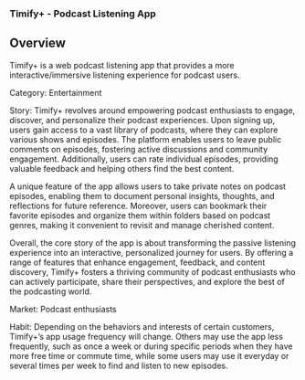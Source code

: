 ### Timify+ - Podcast Listening App

## Overview

Timify+ is a web podcast listening app that provides a more interactive/immersive listening experience for podcast users. 

   Category: Entertainment

   Story: Timify+ revolves around empowering podcast enthusiasts to engage, discover, and personalize their podcast experiences. Upon signing up, users gain access to a vast library of podcasts, where they can explore various shows and episodes. The platform enables users to leave public comments on episodes, fostering active discussions and community engagement. Additionally, users can rate individual episodes, providing valuable feedback and helping others find the best content.

A unique feature of the app allows users to take private notes on podcast episodes, enabling them to document personal insights, thoughts, and reflections for future reference. Moreover, users can bookmark their favorite episodes and organize them within folders based on podcast genres, making it convenient to revisit and manage cherished content.

Overall, the core story of the app is about transforming the passive listening experience into an interactive, personalized journey for users. By offering a range of features that enhance engagement, feedback, and content discovery, Timify+  fosters a thriving community of podcast enthusiasts who can actively participate, share their perspectives, and explore the best of the podcasting world.


   Market: Podcast enthusiasts

   Habit: Depending on the behaviors and interests of certain customers, Timify+’s app usage frequency will change. Others may use the app less frequently, such as once a week or during specific periods when they have more free time or commute time, while some users may use it everyday or several times per week to find and listen to new episodes.

